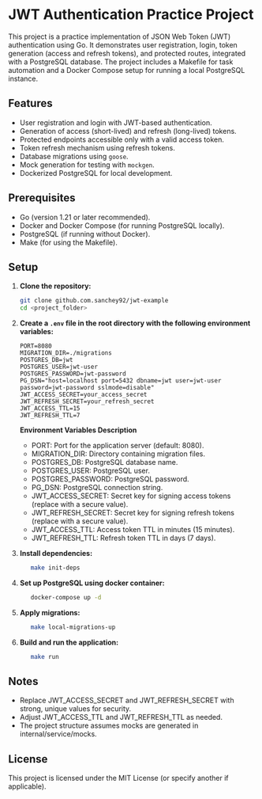 # JWT Authentication Practice Project

This project is a practice implementation of JSON Web Token (JWT) authentication using Go. It demonstrates user
registration, login, token generation (access and refresh tokens), and protected routes, integrated with a PostgreSQL
database. The project includes a Makefile for task automation and a Docker Compose setup for running a local PostgreSQL
instance.

## Features

- User registration and login with JWT-based authentication.
- Generation of access (short-lived) and refresh (long-lived) tokens.
- Protected endpoints accessible only with a valid access token.
- Token refresh mechanism using refresh tokens.
- Database migrations using `goose`.
- Mock generation for testing with `mockgen`.
- Dockerized PostgreSQL for local development.

## Prerequisites

- Go (version 1.21 or later recommended).
- Docker and Docker Compose (for running PostgreSQL locally).
- PostgreSQL (if running without Docker).
- Make (for using the Makefile).

## Setup

1. **Clone the repository:**
   ```bash
   git clone github.com.sanchey92/jwt-example
   cd <project_folder>

2. **Create a `.env` file in the root directory with the following environment variables:**
    ```env
   PORT=8080
   MIGRATION_DIR=./migrations
   POSTGRES_DB=jwt
   POSTGRES_USER=jwt-user
   POSTGRES_PASSWORD=jwt-password
   PG_DSN="host=localhost port=5432 dbname=jwt user=jwt-user password=jwt-password sslmode=disable"
   JWT_ACCESS_SECRET=your_access_secret
   JWT_REFRESH_SECRET=your_refresh_secret
   JWT_ACCESS_TTL=15
   JWT_REFRESH_TTL=7
   ``` 

   **Environment Variables Description**

   - PORT: Port for the application server (default: 8080).
   - MIGRATION_DIR: Directory containing migration files.
   - POSTGRES_DB: PostgreSQL database name.
   - POSTGRES_USER: PostgreSQL user.
   - POSTGRES_PASSWORD: PostgreSQL password.
   - PG_DSN: PostgreSQL connection string.
   - JWT_ACCESS_SECRET: Secret key for signing access tokens (replace with a secure value).
   - JWT_REFRESH_SECRET: Secret key for signing refresh tokens (replace with a secure value).
   - JWT_ACCESS_TTL: Access token TTL in minutes (15 minutes).
   - JWT_REFRESH_TTL: Refresh token TTL in days (7 days).

3. **Install dependencies:**
   ```bash
      make init-deps
   
4. **Set up PostgreSQL using docker container:**
   ```bash 
      docker-compose up -d

5. **Apply migrations:**
   ```bash
      make local-migrations-up

6. **Build and run the application:**
   ```bash
      make run

## Notes

- Replace JWT_ACCESS_SECRET and JWT_REFRESH_SECRET with strong, unique values for security.
- Adjust JWT_ACCESS_TTL and JWT_REFRESH_TTL as needed.
- The project structure assumes mocks are generated in internal/service/mocks.

## License
This project is licensed under the MIT License (or specify another if applicable).